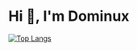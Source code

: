 <h1 align="left">Hi 👋, I'm Dominux</h1>

[![Top Langs](https://github-readme-stats.vercel.app/api/top-langs/?username=dominux&hide=html,css,scss,sass,less,dockerfile,shell&langs_count=10&custom_title=Top%20Used%20Languges&card_width=500)](https://github.com/anuraghazra/github-readme-stats)
